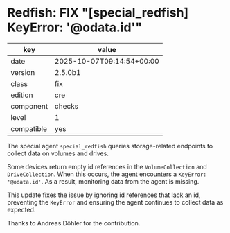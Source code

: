 [//]: # (werk v2)
# Redfish: FIX "[special_redfish] KeyError: '@odata.id'"

key        | value
---------- | ---
date       | 2025-10-07T09:14:54+00:00
version    | 2.5.0b1
class      | fix
edition    | cre
component  | checks
level      | 1
compatible | yes

The special agent `special_redfish` queries storage-related endpoints to collect data on volumes and drives.

Some devices return empty id references in the `VolumeCollection` and `DriveCollection`.
When this occurs, the agent encounters a `KeyError: '@odata.id'`.
As a result, monitoring data from the agent is missing.

This update fixes the issue by ignoring id references that lack an id, preventing the `KeyError` and ensuring the agent continues to collect data as expected.

Thanks to Andreas Döhler for the contribution.
